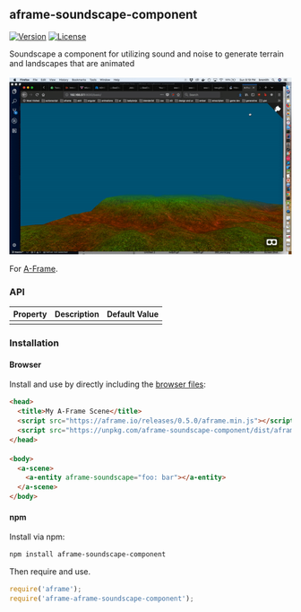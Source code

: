 ## aframe-soundscape-component

[![Version](http://img.shields.io/npm/v/aframe-aframe-soundscape-component.svg?style=flat-square)](https://npmjs.org/package/aframe-aframe-soundscape-component)
[![License](http://img.shields.io/npm/l/aframe-aframe-soundscape-component.svg?style=flat-square)](https://npmjs.org/package/aframe-aframe-soundscape-component)

Soundscape a component for utilizing sound and noise to generate terrain and landscapes that are animated
<br />
<br />
<a href='http://seacloud9.github.io/aframe-noise-scape/basic/' target='blank'>
<img src='aframe-noise-scape.gif' alt='aframe-maze' />
</a>
<br />

For [A-Frame](https://aframe.io).

### API

| Property | Description | Default Value |
| -------- | ----------- | ------------- |
|          |             |               |

### Installation

#### Browser

Install and use by directly including the [browser files](dist):

```html
<head>
  <title>My A-Frame Scene</title>
  <script src="https://aframe.io/releases/0.5.0/aframe.min.js"></script>
  <script src="https://unpkg.com/aframe-soundscape-component/dist/aframe-aframe-soundscape-component.min.js"></script>
</head>

<body>
  <a-scene>
    <a-entity aframe-soundscape="foo: bar"></a-entity>
  </a-scene>
</body>
```

<!-- If component is accepted to the Registry, uncomment this. -->
<!--
Or with [angle](https://npmjs.com/package/angle/), you can install the proper
version of the component straight into your HTML file, respective to your
version of A-Frame:

```sh
angle install aframe-soundscape-component
```
-->

#### npm

Install via npm:

```bash
npm install aframe-soundscape-component
```

Then require and use.

```js
require('aframe');
require('aframe-aframe-soundscape-component');
```
